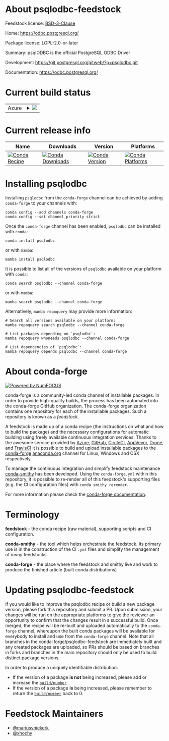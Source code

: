 About psqlodbc-feedstock
========================

Feedstock license: [BSD-3-Clause](https://github.com/conda-forge/psqlodbc-feedstock/blob/main/LICENSE.txt)

Home: https://odbc.postgresql.org/

Package license: LGPL-2.0-or-later

Summary: psqlODBC is the official PostgreSQL ODBC Driver

Development: https://git.postgresql.org/gitweb/?p=psqlodbc.git

Documentation: https://odbc.postgresql.org/

Current build status
====================


<table>
    
  <tr>
    <td>Azure</td>
    <td>
      <details>
        <summary>
          <a href="https://dev.azure.com/conda-forge/feedstock-builds/_build/latest?definitionId=7049&branchName=main">
            <img src="https://dev.azure.com/conda-forge/feedstock-builds/_apis/build/status/psqlodbc-feedstock?branchName=main">
          </a>
        </summary>
        <table>
          <thead><tr><th>Variant</th><th>Status</th></tr></thead>
          <tbody><tr>
              <td>linux_64</td>
              <td>
                <a href="https://dev.azure.com/conda-forge/feedstock-builds/_build/latest?definitionId=7049&branchName=main">
                  <img src="https://dev.azure.com/conda-forge/feedstock-builds/_apis/build/status/psqlodbc-feedstock?branchName=main&jobName=linux&configuration=linux%20linux_64_" alt="variant">
                </a>
              </td>
            </tr><tr>
              <td>linux_aarch64</td>
              <td>
                <a href="https://dev.azure.com/conda-forge/feedstock-builds/_build/latest?definitionId=7049&branchName=main">
                  <img src="https://dev.azure.com/conda-forge/feedstock-builds/_apis/build/status/psqlodbc-feedstock?branchName=main&jobName=linux&configuration=linux%20linux_aarch64_" alt="variant">
                </a>
              </td>
            </tr><tr>
              <td>osx_64</td>
              <td>
                <a href="https://dev.azure.com/conda-forge/feedstock-builds/_build/latest?definitionId=7049&branchName=main">
                  <img src="https://dev.azure.com/conda-forge/feedstock-builds/_apis/build/status/psqlodbc-feedstock?branchName=main&jobName=osx&configuration=osx%20osx_64_" alt="variant">
                </a>
              </td>
            </tr><tr>
              <td>osx_arm64</td>
              <td>
                <a href="https://dev.azure.com/conda-forge/feedstock-builds/_build/latest?definitionId=7049&branchName=main">
                  <img src="https://dev.azure.com/conda-forge/feedstock-builds/_apis/build/status/psqlodbc-feedstock?branchName=main&jobName=osx&configuration=osx%20osx_arm64_" alt="variant">
                </a>
              </td>
            </tr>
          </tbody>
        </table>
      </details>
    </td>
  </tr>
</table>

Current release info
====================

| Name | Downloads | Version | Platforms |
| --- | --- | --- | --- |
| [![Conda Recipe](https://img.shields.io/badge/recipe-psqlodbc-green.svg)](https://anaconda.org/conda-forge/psqlodbc) | [![Conda Downloads](https://img.shields.io/conda/dn/conda-forge/psqlodbc.svg)](https://anaconda.org/conda-forge/psqlodbc) | [![Conda Version](https://img.shields.io/conda/vn/conda-forge/psqlodbc.svg)](https://anaconda.org/conda-forge/psqlodbc) | [![Conda Platforms](https://img.shields.io/conda/pn/conda-forge/psqlodbc.svg)](https://anaconda.org/conda-forge/psqlodbc) |

Installing psqlodbc
===================

Installing `psqlodbc` from the `conda-forge` channel can be achieved by adding `conda-forge` to your channels with:

```
conda config --add channels conda-forge
conda config --set channel_priority strict
```

Once the `conda-forge` channel has been enabled, `psqlodbc` can be installed with `conda`:

```
conda install psqlodbc
```

or with `mamba`:

```
mamba install psqlodbc
```

It is possible to list all of the versions of `psqlodbc` available on your platform with `conda`:

```
conda search psqlodbc --channel conda-forge
```

or with `mamba`:

```
mamba search psqlodbc --channel conda-forge
```

Alternatively, `mamba repoquery` may provide more information:

```
# Search all versions available on your platform:
mamba repoquery search psqlodbc --channel conda-forge

# List packages depending on `psqlodbc`:
mamba repoquery whoneeds psqlodbc --channel conda-forge

# List dependencies of `psqlodbc`:
mamba repoquery depends psqlodbc --channel conda-forge
```


About conda-forge
=================

[![Powered by
NumFOCUS](https://img.shields.io/badge/powered%20by-NumFOCUS-orange.svg?style=flat&colorA=E1523D&colorB=007D8A)](https://numfocus.org)

conda-forge is a community-led conda channel of installable packages.
In order to provide high-quality builds, the process has been automated into the
conda-forge GitHub organization. The conda-forge organization contains one repository
for each of the installable packages. Such a repository is known as a *feedstock*.

A feedstock is made up of a conda recipe (the instructions on what and how to build
the package) and the necessary configurations for automatic building using freely
available continuous integration services. Thanks to the awesome service provided by
[Azure](https://azure.microsoft.com/en-us/services/devops/), [GitHub](https://github.com/),
[CircleCI](https://circleci.com/), [AppVeyor](https://www.appveyor.com/),
[Drone](https://cloud.drone.io/welcome), and [TravisCI](https://travis-ci.com/)
it is possible to build and upload installable packages to the
[conda-forge](https://anaconda.org/conda-forge) [anaconda.org](https://anaconda.org/)
channel for Linux, Windows and OSX respectively.

To manage the continuous integration and simplify feedstock maintenance
[conda-smithy](https://github.com/conda-forge/conda-smithy) has been developed.
Using the ``conda-forge.yml`` within this repository, it is possible to re-render all of
this feedstock's supporting files (e.g. the CI configuration files) with ``conda smithy rerender``.

For more information please check the [conda-forge documentation](https://conda-forge.org/docs/).

Terminology
===========

**feedstock** - the conda recipe (raw material), supporting scripts and CI configuration.

**conda-smithy** - the tool which helps orchestrate the feedstock.
                   Its primary use is in the construction of the CI ``.yml`` files
                   and simplify the management of *many* feedstocks.

**conda-forge** - the place where the feedstock and smithy live and work to
                  produce the finished article (built conda distributions)


Updating psqlodbc-feedstock
===========================

If you would like to improve the psqlodbc recipe or build a new
package version, please fork this repository and submit a PR. Upon submission,
your changes will be run on the appropriate platforms to give the reviewer an
opportunity to confirm that the changes result in a successful build. Once
merged, the recipe will be re-built and uploaded automatically to the
`conda-forge` channel, whereupon the built conda packages will be available for
everybody to install and use from the `conda-forge` channel.
Note that all branches in the conda-forge/psqlodbc-feedstock are
immediately built and any created packages are uploaded, so PRs should be based
on branches in forks and branches in the main repository should only be used to
build distinct package versions.

In order to produce a uniquely identifiable distribution:
 * If the version of a package **is not** being increased, please add or increase
   the [``build/number``](https://docs.conda.io/projects/conda-build/en/latest/resources/define-metadata.html#build-number-and-string).
 * If the version of a package **is** being increased, please remember to return
   the [``build/number``](https://docs.conda.io/projects/conda-build/en/latest/resources/define-metadata.html#build-number-and-string)
   back to 0.

Feedstock Maintainers
=====================

* [@mariusvniekerk](https://github.com/mariusvniekerk/)
* [@xhochy](https://github.com/xhochy/)


